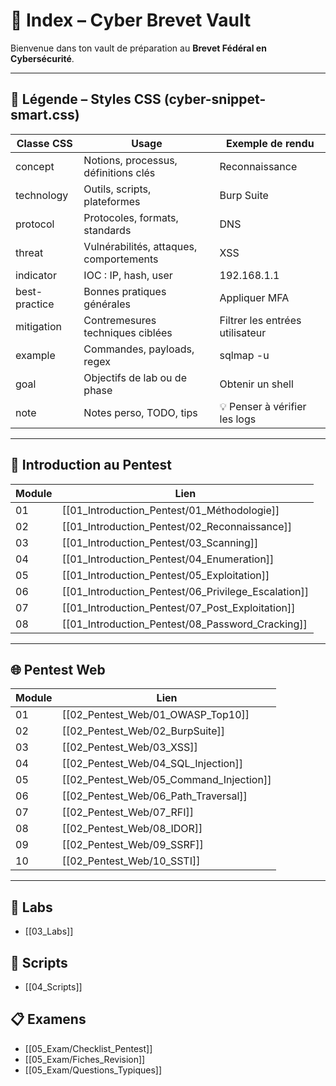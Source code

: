 # 🧭 Index – Cyber Brevet Vault

Bienvenue dans ton vault de préparation au **Brevet Fédéral en Cybersécurité**.

---

## 🎨 Légende – Styles CSS (cyber-snippet-smart.css)

| Classe CSS        | Usage                                  | Exemple de rendu                   |
|-------------------|-----------------------------------------|------------------------------------|
| concept           | Notions, processus, définitions clés    | <span class="concept">Reconnaissance</span> |
| technology        | Outils, scripts, plateformes            | <span class="technology">Burp Suite</span> |
| protocol          | Protocoles, formats, standards          | <span class="protocol">DNS</span> |
| threat            | Vulnérabilités, attaques, comportements | <span class="threat">XSS</span> |
| indicator         | IOC : IP, hash, user                    | <span class="indicator">192.168.1.1</span> |
| best-practice     | Bonnes pratiques générales              | <span class="best-practice">Appliquer MFA</span> |
| mitigation        | Contremesures techniques ciblées        | <span class="mitigation">Filtrer les entrées utilisateur</span> |
| example           | Commandes, payloads, regex              | <span class="example">sqlmap -u</span> |
| goal              | Objectifs de lab ou de phase            | <span class="goal">Obtenir un shell</span> |
| note              | Notes perso, TODO, tips                 | <span class="note">💡 Penser à vérifier les logs</span> |

---

## 📘 Introduction au Pentest

| Module | Lien                                                                 |
|--------|----------------------------------------------------------------------|
| 01     | [[01_Introduction_Pentest/01_Méthodologie]]                         |
| 02     | [[01_Introduction_Pentest/02_Reconnaissance]]                       |
| 03     | [[01_Introduction_Pentest/03_Scanning]]                             |
| 04     | [[01_Introduction_Pentest/04_Enumeration]]                          |
| 05     | [[01_Introduction_Pentest/05_Exploitation]]                         |
| 06     | [[01_Introduction_Pentest/06_Privilege_Escalation]]                |
| 07     | [[01_Introduction_Pentest/07_Post_Exploitation]]                   |
| 08     | [[01_Introduction_Pentest/08_Password_Cracking]]                   |

---

## 🌐 Pentest Web

| Module | Lien                                                                 |
|--------|----------------------------------------------------------------------|
| 01     | [[02_Pentest_Web/01_OWASP_Top10]]                                   |
| 02     | [[02_Pentest_Web/02_BurpSuite]]                                     |
| 03     | [[02_Pentest_Web/03_XSS]]                                           |
| 04     | [[02_Pentest_Web/04_SQL_Injection]]                                 |
| 05     | [[02_Pentest_Web/05_Command_Injection]]                             |
| 06     | [[02_Pentest_Web/06_Path_Traversal]]                                |
| 07     | [[02_Pentest_Web/07_RFI]]                                           |
| 08     | [[02_Pentest_Web/08_IDOR]]                                          |
| 09     | [[02_Pentest_Web/09_SSRF]]                                          |
| 10     | [[02_Pentest_Web/10_SSTI]]                                          |

---

## 🧪 Labs
- [[03_Labs]]

## 🧰 Scripts
- [[04_Scripts]]

## 📋 Examens
- [[05_Exam/Checklist_Pentest]]
- [[05_Exam/Fiches_Revision]]
- [[05_Exam/Questions_Typiques]]
